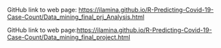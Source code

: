 GitHub link to web page: https://ilamina.github.io/R-Predicting-Covid-19-Case-Count/Data_mining_final_prj_Analysis.html

GitHub link to web page:https://ilamina.github.io/R-Predicting-Covid-19-Case-Count/Data_mining_final_project.html
